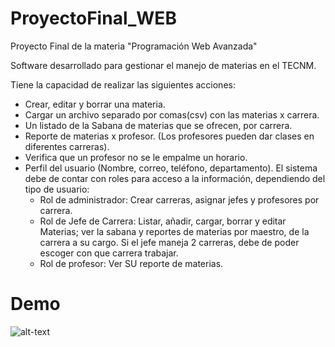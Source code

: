 # ProyectoFinal_WEB
Proyecto Final de la materia "Programación Web Avanzada"

Software desarrollado para gestionar el manejo de materias en el TECNM.

Tiene la capacidad de realizar las siguientes acciones:

* Crear, editar y borrar una materia.
* Cargar un archivo separado por comas(csv) con las materias x carrera.
* Un listado de la Sabana de materias que se ofrecen, por carrera.
* Reporte de materias x profesor. (Los profesores pueden dar clases en diferentes carreras).
* Verifica que un profesor no se le empalme un horario.
* Perfil del usuario (Nombre, correo, teléfono, departamento).
El sistema debe de contar con roles para acceso a la información, dependiendo del tipo de usuario:
  * Rol de administrador: Crear carreras, asignar jefes y profesores por carrera.
  * Rol de Jefe de Carrera: Listar, añadir, cargar, borrar y editar Materias; ver la sabana y reportes de 
                            materias por maestro, de la carrera a su cargo.
                            Si el jefe maneja 2 carreras, debe de poder escoger con que carrera trabajar.
  * Rol de profesor: Ver SU reporte de materias.

# Demo
![alt-text](https://media.giphy.com/media/YpgUUHpq7Ny1W3zDKg/giphy.gif)
